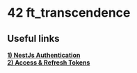 # 42 ft_transcendence

## Useful links
[__1) NestJs Authentication__](https://www.youtube.com/watch?v=e5qk1Xruwso&ab_channel=CodewithVlad) <br>
[__2) Access & Refresh Tokens__](https://www.youtube.com/watch?v=uAKzFhE3rxU&ab_channel=CodewithVlad) <br>
